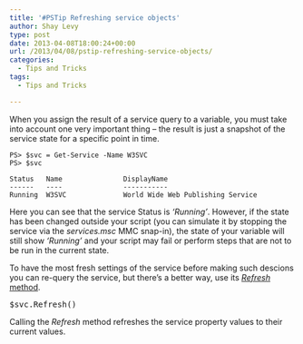 ```yaml
---
title: '#PSTip Refreshing service objects'
author: Shay Levy
type: post
date: 2013-04-08T18:00:24+00:00
url: /2013/04/08/pstip-refreshing-service-objects/
categories:
  - Tips and Tricks
tags:
  - Tips and Tricks

---
```

When you assign the result of a service query to a variable, you must take into account one very important thing &#8211; the result is just a snapshot of the service state for a specific point in time.

```
PS> $svc = Get-Service -Name W3SVC
PS> $svc

Status   Name               DisplayName
------   ----               -----------
Running  W3SVC              World Wide Web Publishing Service
```

Here you can see that the service Status is _&#8216;Running&#8217;_. However, if the state has been changed outside your script (you can simulate it by stopping the service via the _services.msc_ MMC snap-in), the state of your variable will still show _&#8216;Running&#8217;_ and your script may fail or perform steps that are not to be run in the current state.

To have the most fresh settings of the service before making such descions you can re-query the service, but there&#8217;s a better way, use its [_Refresh_ method][1].

<pre class="brush: powershell; title: ; notranslate" title="">$svc.Refresh()
</pre>

Calling the _Refresh_ method refreshes the service property values to their current values.

[1]: http://msdn.microsoft.com/en-us/library/system.serviceprocess.servicecontroller.refresh.aspx